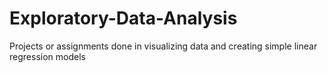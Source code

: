 # Exploratory-Data-Analysis
Projects or assignments done in visualizing data and creating simple linear regression models

